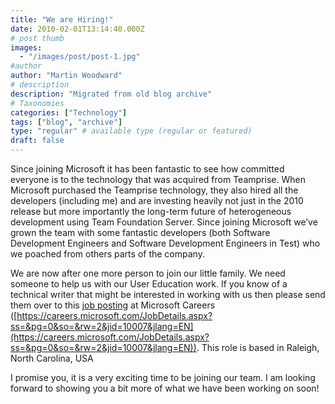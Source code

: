 ```yaml
---
title: "We are Hiring!"
date: 2010-02-01T13:14:40.000Z
# post thumb
images:
  - "/images/post/post-1.jpg"
#author
author: "Martin Woodward"
# description
description: "Migrated from old blog archive"
# Taxonomies
categories: ["Technology"]
tags: ["blog", "archive"]
type: "regular" # available type (regular or featured)
draft: false
---
```


Since joining Microsoft it has been fantastic to see how committed everyone is to the technology that was acquired from Teamprise.  When Microsoft purchased the Teamprise technology, they also hired all the developers (including me) and are investing heavily not just in the 2010 release but more importantly the long-term future of heterogeneous development using Team Foundation Server.  Since joining Microsoft we’ve grown the team with some fantastic developers (both Software Development Engineers and Software Development Engineers in Test) who we poached from others parts of the company.  

We are now after one more person to join our little family. We need someone to help us with our User Education work.  If you know of a technical writer that might be interested in working with us then please send them over to this [job posting](https://careers.microsoft.com/JobDetails.aspx?ss=&pg=0&so=&rw=2&jid=10007&jlang=EN) at Microsoft Careers ([https://careers.microsoft.com/JobDetails.aspx?ss=&pg=0&so=&rw=2&jid=10007&jlang=EN](https://careers.microsoft.com/JobDetails.aspx?ss=&pg=0&so=&rw=2&jid=10007&jlang=EN)). This role is based in Raleigh, North Carolina, USA  

I promise you, it is a very exciting time to be joining our team.  I am looking forward to showing you a bit more of what we have been working on soon!